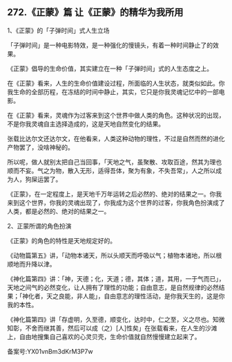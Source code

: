 ## 272.《正蒙》篇 让《正蒙》的精华为我所用
1、《正蒙》的「子弹时间」式人生立场


「子弹时间」是一种电影特效，是一种强化的慢镜头，有着一种时间静止了的效果。


《正蒙》倡导的生命价值，其实建立在一种「子弹时间」式的人生态度之上。


在《正蒙》看来，人生的生命价值建设过程，所面临的人生状态，就类似如此。你我生命的全部历程，在冻结的时间中静止，其实，它只是你我灵魂记忆中的一部电影。


在《正蒙》看来，灵魂作为过客来到这个世界中做人类的角色。这种状况的出现，不是你我灵魂自主选择造成的，这是天地自然变化的结果。


张载比达尔文还达尔文，在他看来，人类这种动物的理性，不过是自然而然的进化产物罢了，没啥神秘的。


所以呢，做人就别太把自己当回事，「天地之气，虽聚散、攻取百途，然其为理也顺而不妄。气之为物，散入无形，适得吾体，聚为有象，不失吾常」，人之所以成为人，狗屎运罢了。


《正蒙》，在一定程度上，是天地千万年运转之后必然的、绝对的结果之一。你我来到这个世界，你我的灵魂出现了，你我成为这个世界的过客，你我角色扮演成了人类，都是必然的、绝对的结果之一。


2、正蒙所谓的角色扮演


《正蒙》的角色的特性是天地规定好的。


《动物篇第五》讲，「动物本诸天，所以头顺天而呼吸以气；植物本诸地，所以根顺地而升降以津。


《神化篇第四》讲：「神，天德；化，天道；德，其体；道，其用，一于气而已」，天地之间气的必然变化，让人拥有了理性的功能；自由意志，是自然规律的必然结果；「神化者，天之良能，非人能」，自由意志的理性活动，是你我天生的，这是你我的本性。


《神化篇第四》讲「存虚明，久至德，顺变化，达时中，仁之至，义之尽也。知微知彰，不舍而继其善，然后可以成（之）[人]性矣」在张载看来，在人生的沙滩上，自由地搜集自己喜欢的心灵贝壳，生命价值就自然慢慢建立起来了。


备案号:YX01vnBm3dKrM3P7w

